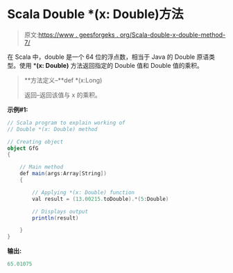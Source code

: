 # Scala Double *(x: Double)方法

> 原文:[https://www . geesforgeks . org/Scala-double-x-double-method-7/](https://www.geeksforgeeks.org/scala-double-x-double-method-7/)

在 Scala 中，double 是一个 64 位的浮点数，相当于 Java 的 Double 原语类型。使用 ***(x: Double)** 方法返回指定的 Double 值和 Double 值的乘积。

> **方法定义–**def *(x:Long)
> 
> 返回–返回该值与 x 的乘积。

**示例#1:**

```scala
// Scala program to explain working of
// Double *(x: Double) method

// Creating object
object GfG
{ 

    // Main method
    def main(args:Array[String])
    {

        // Applying *(x: Double) function
        val result = (13.00215.toDouble).*(5:Double)

        // Displays output
        println(result)

    }
} 
```

**输出:**

```scala
65.01075

```
